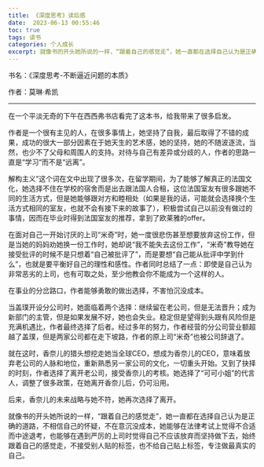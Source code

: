 ```yaml
---
title: 《深度思考》读后感
date:  2023-06-13 00:55:46
toc: true
tags: 读书
categories: 个人成长
excerpt: 就像书的开头她所说的一样，“跟着自己的感觉走”，她一直都在选择自己认为是正确的道路，不相信自己的怀疑，不在意沉没成本，她能够在法律考试上觉得不合适而中途退考，也能够在遇到严厉的上司时觉得自己不应该放弃而坚持做下去，始终跟着自己的感觉走，不接受别人贴的标签，也不给自己贴上标签，专注做最真实的自己。
---
```

书名：《深度思考-不断逼近问题的本质》

作者：莫琳·希凯

---

在一个平淡无奇的下午在西西弗书店看完了这本书，给我带来了很多启发。

作者是一个很有主见的人，在很多事情上，她坚持了自我，最后取得了不错的成果，成功的很大一部分因素在于她天生的艺术感，她的坚持，她的不随波逐流，当然，也少不了父母和周围人的支持。对待与自己有差异或分歧的人，作者的思路一直是“学习“而不是“远离”。

解构主义”这个词在文中出现了很多次，在留学期间，为了能够了解真正的法国文化，她选择不住在学校的宿舍而是出去跟法国人合租，这位法国室友有很多跟她不同的生活方式，但是她能够跟对方和睦相处（如果是我的话，可能就会选择换个生活方式相同的室友，也就不会有接下来的故事了），积极尝试自己以前没有做过的事情，因而在毕业时得到法国室友的推荐，拿到了欧莱雅的offer。

在面对自己一开始讨厌的上司“米奇”时，她一度很悲伤甚至想要放弃这份工作，但是当她的妈妈劝她换一份工作时，她却说“我不能失去这份工作”，“米奇”教导她在接受批评的时候不是只想着“自己被批评了”，而是要想“自己能从批评中学到什么”，也就是要平衡好自己的理性和感性。作者同时总结了一点：即使是自己认为非常恶劣的上司，也有可取之处，至少他教会你不能成为一个这样的人。

在事业的分岔路口，作者能够勇敢的做出选择，不害怕沉没成本。

当盖璞开设分公司时，她面临着两个选择：继续留在老公司，但是无法晋升；成为新部门的主管，但是如果发展不好，她也会失业。稳定但是望得到头跟有风险但是充满机遇比，作者最终选择了后者。经过多年的努力，作者经营的分公司营业额超越了盖璞，但是两家公司都在走下坡路，作者的原上司“米奇”也被公司辞退了。

就在这时，香奈儿的猎头想挖走她当全球CEO，想成为香奈儿的CEO，意味着放弃老公司的人脉和地位，重新熟悉另一家公司的文化，一切重头开始。又到了抉择的时刻，作者选择了离开老公司，接受香奈儿的考核。她选择了“可可小姐”的代言人，调整了很多政策，在她离开香奈儿后，仍可沿用。

后来，香奈儿的未来战略与她不符，她再次选择了离开。

就像书的开头她所说的一样，“跟着自己的感觉走”，她一直都在选择自己认为是正确的道路，不相信自己的怀疑，不在意沉没成本，她能够在法律考试上觉得不合适而中途退考，也能够在遇到严厉的上司时觉得自己不应该放弃而坚持做下去，始终跟着自己的感觉走，不接受别人贴的标签，也不给自己贴上标签，专注做最真实的自己。
